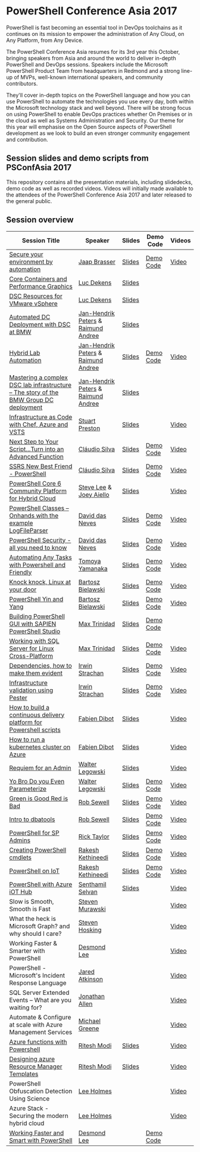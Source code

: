 # PowerShell Conference Asia 2017
PowerShell is fast becoming an essential tool in DevOps toolchains as it continues on its mission to empower the administration of Any Cloud, on Any Platform, from Any Device.

The PowerShell Conference Asia resumes for its 3rd year this October, bringing speakers from Asia and around the world to deliver in-depth PowerShell and DevOps sessions. Speakers include the Microsoft PowerShell Product Team from headquarters in Redmond and a strong line-up of MVPs, well-known international speakers, and community contributors.

They'll cover in-depth topics on the PowerShell language and how you can use PowerShell to automate the technologies you use every day, both within the Microsoft technology stack and well beyond. There will be strong focus on using PowerShell to enable DevOps practices whether On Premises or in the cloud as well as Systems Administration and Security. Our theme for this year will emphasise on the Open Source aspects of PowerShell development as we look to build an even stronger community engagement and contribution.

## Session slides and demo scripts from PSConfAsia 2017
This repository contains all the presentation materials, including slidedecks, demo code as well as recorded videos. Videos will initially made available to the attendees of the PowerShell Conference Asia 2017 and later released to the general public.

## Session overview
| Session Title  | Speaker | Slides | Demo Code | Videos |
| ------------- | ------------- | ------------- | ------------- | ------------- |
| [Secure your environment by automation](https://github.com/PowerShellAsia/PSConfAsia2017/tree/master/Jaap%20Brasser/Secure%20your%20environment%20by%20automation) | [Jaap Brasser](https://github.com/jaapbrasser) | [Slides](https://github.com/PowerShellAsia/PSConfAsia2017/blob/master/Jaap%20Brasser/Secure%20your%20environment%20by%20automation/Secure%20your%20environment%20by%20automation.pdf) | [Demo Code](https://github.com/PowerShellAsia/PSConfAsia2017/blob/master/Jaap%20Brasser/Secure%20your%20environment%20by%20automation/Secure%20your%20environment%20by%20automation.zip) |[Video](https://vimeo.com/244041436) |
| [Core Containers and Performance Graphics](https://github.com/PowerShellAsia/PSConfAsia2017/tree/master/Luc%20Dekens/Core%20Containers%20and%20Performance%20Graphics) | [Luc Dekens](https://twitter.com/LucD22) | [Slides](https://github.com/PowerShellAsia/PSConfAsia2017/blob/master/Luc%20Dekens/Core%20Containers%20and%20Performance%20Graphics/Core-Containers_Performance.pptx) | | |[Video](https://vimeo.com/244165310) |
| [DSC Resources for VMware vSphere](https://github.com/PowerShellAsia/PSConfAsia2017/tree/master/Luc%20Dekens/DSC%20Resources%20for%20VMware%20vSphere) | [Luc Dekens](https://twitter.com/LucD22) | [Slides](https://github.com/PowerShellAsia/PSConfAsia2017/blob/master/Luc%20Dekens/DSC%20Resources%20for%20VMware%20vSphere/vSphere%20DSC.pptx) | | |[Video](https://vimeo.com/244165442) |
| [Automated DC Deployment with DSC at BMW](https://github.com/PowerShellAsia/PSConfAsia2017/tree/master/Raimund%20Andree/Automated%20DC%20Deployment%20with%20DSC%20at%20BMW) | [Jan-Hendrik Peters](https://github.com/nyanhp) & [Raimund Andree](https://github.com/raandree)|  [Slides](https://github.com/PowerShellAsia/PSConfAsia2017/blob/master/Raimund%20Andree/Automated%20DC%20Deployment%20with%20DSC%20at%20BMW/Automated%20DC%20Deployment%20with%20DSC%20at%20BMW.pptx) | | | |
| [Hybrid Lab Automation](https://github.com/PowerShellAsia/PSConfAsia2017/tree/master/Jan-Hendrik%20Peters/Hybrid%20Lab%20Automation) | [Jan-Hendrik Peters](https://github.com/nyanhp) & [Raimund Andree](https://github.com/raandree) | [Slides](https://github.com/PowerShellAsia/PSConfAsia2017/blob/master/Jan-Hendrik%20Peters/Hybrid%20Lab%20Automation/Hybrid%20Lab%20Automation.pptx) | [Demo Code](https://github.com/PowerShellAsia/PSConfAsia2017/blob/master/Jan-Hendrik%20Peters/Hybrid%20Lab%20Automation/Hybrid%20Lab%20Automation.zip) |[Video](https://vimeo.com/244057883) |
| [Mastering a complex DSC lab infrastructure – The story of the BMW Group DC deployment](https://github.com/PowerShellAsia/PSConfAsia2017/tree/master/Raimund%20Andree/Mastering%20a%20complex%20DSC%20lab%20infrastructure%20%E2%80%93%20The%20story%20of%20the%20BMW%20Group%20DC%20deployment) | [Jan-Hendrik Peters](https://github.com/nyanhp) & [Raimund Andree](https://github.com/raandree) | [Slides](https://github.com/PowerShellAsia/PSConfAsia2017/blob/master/Raimund%20Andree/Mastering%20a%20complex%20DSC%20lab%20infrastructure%20%E2%80%93%20The%20story%20of%20the%20BMW%20Group%20DC%20deployment/Mastering%20a%20complex%20DSC%20lab%20infrastructure%20%E2%80%93%20The%20story%20of%20the%20BMW%20Group%20DC%20deployment.pptx) | | |
| [Infrastructure as Code with Chef, Azure and VSTS](https://github.com/PowerShellAsia/PSConfAsia2017/tree/master/Stuart%20Preston/Infrastructure%20as%20Code%20with%20Chef%2C%20Azure%20and%20VSTS) | [Stuart Preston](https://github.com/stuartpreston) | [Slides](https://github.com/PowerShellAsia/PSConfAsia2017/blob/master/Stuart%20Preston/Infrastructure%20as%20Code%20with%20Chef%2C%20Azure%20and%20VSTS/Infrastructure%20as%20Code%20with%20Chef%2C%20Azure%20and%20VSTS.pdf) | |[Video](https://vimeo.com/244047133) |
| [Next Step to Your Script...Turn into an Advanced Function](https://github.com/PowerShellAsia/PSConfAsia2017/tree/master/Cl%C3%A1udio%20Silva/Next%20Step%20to%20Your%20Script...Turn%20into%20an%20Advanced%20Function) | [Cláudio Silva](https://github.com/ClaudioESSilva) | [Slides](https://github.com/PowerShellAsia/PSConfAsia2017/blob/master/Cl%C3%A1udio%20Silva/Next%20Step%20to%20Your%20Script...Turn%20into%20an%20Advanced%20Function/Next%20Step%20to%20Your%20Script...Turn%20into%20an%20Advanced%20Function.ppsx) | [Demo Code](https://github.com/PowerShellAsia/PSConfAsia2017/blob/master/Cl%C3%A1udio%20Silva/Next%20Step%20to%20Your%20Script...Turn%20into%20an%20Advanced%20Function/Next%20Step%20to%20Your%20Script...Turn%20into%20an%20Advanced%20Function.zip) |[Video](https://vimeo.com/244165468) |
| [SSRS New Best Friend - PowerShell](https://github.com/PowerShellAsia/PSConfAsia2017/tree/master/Cl%C3%A1udio%20Silva/SSRS%20New%20Best%20Friend%20-%20PowerShell) | [Cláudio Silva](https://github.com/ClaudioESSilva) | [Slides](https://github.com/PowerShellAsia/PSConfAsia2017/blob/master/Cl%C3%A1udio%20Silva/SSRS%20New%20Best%20Friend%20-%20PowerShell/SSRS%20New%20Best%20Friend%20-%20PowerShell.pptx) | [Demo Code](https://github.com/PowerShellAsia/PSConfAsia2017/blob/master/Cl%C3%A1udio%20Silva/SSRS%20New%20Best%20Friend%20-%20PowerShell/SSRS%20New%20Best%20Friend%20-%20PowerShell.zip) |[Video](https://vimeo.com/244165419) |
| [PowerShell Core 6 Community Platform for Hybrid Cloud](https://github.com/PowerShellAsia/PSConfAsia2017/tree/master/Steve%20Lee/PowerShell%20Core%206) | [Steve Lee](https://github.com/SteveL-MSFT) & [Joey Aiello](https://twitter.com/joeyaiello) | [Slides](https://github.com/PowerShellAsia/PSConfAsia2017/blob/master/Steve%20Lee/PowerShell%20Core%206/PSConfAsia2017%20-%20PowerShell%20Core%206.pptx) | |[Video](https://vimeo.com/244007604) |
| [PowerShell Classes – Onhands with the example LogFileParser](https://github.com/PowerShellAsia/PSConfAsia2017/tree/master/David%20das%20Neves/PowerShell%20Classes%20%E2%80%93%20Onhands%20with%20the%20example%20LogFileParser) | [David das Neves](https://github.com/ddneves) | [Slides](https://github.com/PowerShellAsia/PSConfAsia2017/blob/master/David%20das%20Neves/PowerShell%20Classes%20%E2%80%93%20Onhands%20with%20the%20example%20LogFileParser/PSConfAsia2017_Classes.pdf) | [Demo Code](https://github.com/PowerShellAsia/PSConfAsia2017/blob/master/David%20das%20Neves/PowerShell%20Classes%20%E2%80%93%20Onhands%20with%20the%20example%20LogFileParser/Material.zip) |[Video](https://vimeo.com/243592553) |
| [PowerShell Security - all you need to know](https://github.com/PowerShellAsia/PSConfAsia2017/tree/master/David%20das%20Neves/PowerShell%20Security%20-%20all%20you%20need%20to%20know) | [David das Neves](https://github.com/ddneves) | [Slides](https://github.com/PowerShellAsia/PSConfAsia2017/blob/master/David%20das%20Neves/PowerShell%20Security%20-%20all%20you%20need%20to%20know/PSConfAsia2017_PSSecurity.pdf) | [Demo Code](https://github.com/PowerShellAsia/PSConfAsia2017/blob/master/David%20das%20Neves/PowerShell%20Security%20-%20all%20you%20need%20to%20know/Material.rar) |[Video](https://vimeo.com/244165362) |
| [Automating Any Tasks with Powershell and Friendly](https://github.com/PowerShellAsia/PSConfAsia2017/tree/master/Tomoya%20Yamanaka/Automating%20Any%20Tasks%20with%20Powershell%20and%20Friendly) | [Tomoya Yamanaka](https://github.com/kumo203) | [Slides](https://github.com/PowerShellAsia/PSConfAsia2017/blob/master/Tomoya%20Yamanaka/Automating%20Any%20Tasks%20with%20Powershell%20and%20Friendly/Automating%20Any%20Tasks%20with%20Powershell%20and%20Friendly.pptx) | [Demo Code](https://github.com/PowerShellAsia/PSConfAsia2017/blob/master/Tomoya%20Yamanaka/Automating%20Any%20Tasks%20with%20Powershell%20and%20Friendly/Automating%20Any%20Tasks%20with%20Powershell%20and%20Friendly.zip) |[Video](https://vimeo.com/244041448) |
| [Knock knock, Linux at your door](https://github.com/PowerShellAsia/PSConfAsia2017/tree/master/Bartosz%20Bielawski/Linux%20at%20your%20door) | [Bartosz Bielawski](https://github.com/bielawb) | [Slides](https://github.com/PowerShellAsia/PSConfAsia2017/blob/master/Bartosz%20Bielawski/Linux%20at%20your%20door/KnockKnock.pptx) | [Demo Code](https://github.com/PowerShellAsia/PSConfAsia2017/blob/master/Bartosz%20Bielawski/Linux%20at%20your%20door/LinuxAtYourDoor.zip) |[Video](https://vimeo.com/244146252) |
| [PowerShell Yin and Yang](https://github.com/PowerShellAsia/PSConfAsia2017/tree/master/Bartosz%20Bielawski/PowerShell%20Yin-Yang) | [Bartosz Bielawski](https://github.com/bielawb) | [Slides](https://github.com/PowerShellAsia/PSConfAsia2017/blob/master/Bartosz%20Bielawski/PowerShell%20Yin-Yang/YinYang.pptx) | [Demo Code](https://github.com/PowerShellAsia/PSConfAsia2017/blob/master/Bartosz%20Bielawski/PowerShell%20Yin-Yang/YinYang.zip) |[Video](https://vimeo.com/244165451) |
| [Building PowerShell GUI with SAPIEN PowerShell Studio](https://github.com/PowerShellAsia/PSConfAsia2017/tree/master/Max%20Trinidad/Building%20PowerShell%20GUI%20with%20SAPIEN%20PowerShell%20Studio) | [Max Trinidad](https://twitter.com/MaxTrinidad) | [Slides](https://github.com/PowerShellAsia/PSConfAsia2017/blob/master/Max%20Trinidad/Building%20PowerShell%20GUI%20with%20SAPIEN%20PowerShell%20Studio/Building%20PowerShell%20GUI%20with%20SAPIEN%20PowerShell%20Studio(Asia).pptx) | [Demo Code](https://github.com/PowerShellAsia/PSConfAsia2017/blob/master/Max%20Trinidad/Building%20PowerShell%20GUI%20with%20SAPIEN%20PowerShell%20Studio/Building%20PowerShell%20GUI%20with%20SAPIEN%20PowerShell%20Studio.zip) | |
| [Working with SQL Server for Linux Cross-Platform](https://github.com/PowerShellAsia/PSConfAsia2017/tree/master/Max%20Trinidad/Working%20with%20SQL%20Server%20for%20Linux%20Cross-Platform) | [Max Trinidad](https://twitter.com/MaxTrinidad) | [Slides](https://github.com/PowerShellAsia/PSConfAsia2017/blob/master/Max%20Trinidad/Working%20with%20SQL%20Server%20for%20Linux%20Cross-Platform/Working%20with%20SQL%20Server%20for%20Linux%20Cross-Platform.pptx) | [Demo Code](https://github.com/PowerShellAsia/PSConfAsia2017/blob/master/Max%20Trinidad/Working%20with%20SQL%20Server%20for%20Linux%20Cross-Platform/Working%20with%20SQL%20Server%20for%20Linux%20Cross-Platform.zip) |[Video](https://vimeo.com/244167219) |
| [Dependencies, how to make them evident](https://github.com/PowerShellAsia/PSConfAsia2017/tree/master/Irwin%20Strachan/Dependencies) | [Irwin Strachan](https://github.com/irwins) | [Slides](https://github.com/PowerShellAsia/PSConfAsia2017/blob/master/Irwin%20Strachan/Dependencies/Dependencies%2C%20how%20to%20make%20them%20evident.pptx) | [Demo Code](https://github.com/PowerShellAsia/PSConfAsia2017/blob/master/Irwin%20Strachan/Dependencies/Dependencies%2C%20how%20to%20make%20them%20evident.zip) |[Video](https://vimeo.com/244146266) |
| [Infrastructure validation using Pester](https://github.com/PowerShellAsia/PSConfAsia2017/tree/master/Irwin%20Strachan/Infrastructure%20validation) | [Irwin Strachan](https://github.com/irwins) | [Slides](https://github.com/PowerShellAsia/PSConfAsia2017/blob/master/Irwin%20Strachan/Infrastructure%20validation/Infrastructure%20validation%20using%20Pester.pptx) | [Demo Code](https://github.com/PowerShellAsia/PSConfAsia2017/blob/master/Irwin%20Strachan/Infrastructure%20validation/Infrastructure%20validation%20using%20Pester.zip) |[Video](https://vimeo.com/244057851) |
| [How to build a continuous delivery platform for Powershell scripts](https://github.com/PowerShellAsia/PSConfAsia2017/tree/master/Irwin%20Strachan/Infrastructure%20validation) | [Fabien Dibot](https://github.com/fabiendibot) | [Slides](https://github.com/PowerShellAsia/PSConfAsia2017/blob/master/Fabien%20Dibot/How%20to%20build%20a%20continuous%20delivery%20platform%20for%20Powershell%20scripts/Continuous_deployment.pptx) | |[Video](https://vimeo.com/244165298) |
| [How to run a kubernetes cluster on Azure](https://github.com/PowerShellAsia/PSConfAsia2017/tree/master/Fabien%20Dibot/How%20to%20run%20a%20kubernetes%20cluster%20on%20Azure) | [Fabien Dibot](https://github.com/fabiendibot) | [Slides](https://github.com/PowerShellAsia/PSConfAsia2017/blob/master/Fabien%20Dibot/How%20to%20run%20a%20kubernetes%20cluster%20on%20Azure/kubernetes.pptx) | |[Video](https://vimeo.com/244057822) |
| [Requiem for an Admin](https://github.com/PowerShellAsia/PSConfAsia2017/tree/master/Walter%20Legowski/Requiem%20for%20an%20Admin) | [Walter Legowski](https://twitter.com/SadProcessor) | [Slides](https://github.com/PowerShellAsia/PSConfAsia2017/blob/master/Walter%20Legowski/Requiem%20for%20an%20Admin/Requiem%20for%20an%20Admin.pdf) | |[Video](https://vimeo.com/244165407) |
| [Yo Bro Do you Even Parameterize](https://github.com/PowerShellAsia/PSConfAsia2017/tree/master/Walter%20Legowski/Yo%20Bro%20Do%20you%20Even%20Parameterize) | [Walter Legowski](https://twitter.com/SadProcessor) | [Slides](https://github.com/PowerShellAsia/PSConfAsia2017/blob/master/Walter%20Legowski/Yo%20Bro%20Do%20you%20Even%20Parameterize/Yo%20Bro%20Do%20you%20Even%20Parameterize.pdf) | [Demo Code](https://github.com/PowerShellAsia/PSConfAsia2017/blob/master/Walter%20Legowski/Yo%20Bro%20Do%20you%20Even%20Parameterize/Yo%20Bro%20Do%20you%20Even%20Parameterize.zip) |[Video](https://vimeo.com/244165485) |
| [Green is Good Red is Bad](https://github.com/PowerShellAsia/PSConfAsia2017/tree/master/Rob%20Sewell/Green%20is%20Good%20Red%20is%20Bad) | [Rob Sewell](https://github.com/SQLDBAWithABeard) | [Slides](https://github.com/PowerShellAsia/PSConfAsia2017/blob/master/Rob%20Sewell/Green%20is%20Good%20Red%20is%20Bad/Green%20Is%20Good%20Red%20is%20Bad.pptx) | [Demo Code](https://github.com/PowerShellAsia/PSConfAsia2017/blob/master/Rob%20Sewell/Green%20is%20Good%20Red%20is%20Bad/Green%20is%20Good%20Red%20is%20Bad.zip) |[Video](https://vimeo.com/244015023) |
| [Intro to dbatools](https://github.com/PowerShellAsia/PSConfAsia2017/tree/master/Rob%20Sewell/Intro%20to%20dbatools) | [Rob Sewell](https://github.com/SQLDBAWithABeard) | [Slides](https://github.com/PowerShellAsia/PSConfAsia2017/blob/master/Rob%20Sewell/Intro%20to%20dbatools/Intro%20to%20dbatools.pptx) | [Demo Code](https://github.com/PowerShellAsia/PSConfAsia2017/blob/master/Rob%20Sewell/Intro%20to%20dbatools/Intro%20to%20dbatools.zip) |[Video](https://vimeo.com/244165476) |
| [PowerShell for SP Admins](https://github.com/PowerShellAsia/PSConfAsia2017/tree/master/Rick%20Taylor/PowerShell%20for%20SP%20Admins) | [Rick Taylor](https://twitter.com/slkrck) | [Slides](https://github.com/PowerShellAsia/PSConfAsia2017/blob/master/Rick%20Taylor/PowerShell%20for%20SP%20Admins/PowerShell%20for%20SP%20Admins.pptx) | [Demo Code](https://github.com/PowerShellAsia/PSConfAsia2017/blob/master/Rick%20Taylor/PowerShell%20for%20SP%20Admins/PowerShell%20for%20SP%20Admins.zip) |[Video](https://vimeo.com/243969877) |
| [Creating PowerShell cmdlets](https://github.com/PowerShellAsia/PSConfAsia2017/tree/master/Rakesh%20Karthik%20Kethineedi/Creating%20PowerShell%20cmdlets) | [Rakesh Kethineedi](https://github.com/rakeshkethineedi) | [Slides](https://github.com/PowerShellAsia/PSConfAsia2017/blob/master/Rakesh%20Karthik%20Kethineedi/Creating%20PowerShell%20cmdlets/Creating%20PowerShell%20cmdlets.pptx) | [Demo Code](https://github.com/PowerShellAsia/PSConfAsia2017/blob/master/Rakesh%20Karthik%20Kethineedi/Creating%20PowerShell%20cmdlets/Creating%20PowerShell%20cmdlets.zip) |[Video](https://vimeo.com/244165322) |
| [PowerShell on IoT](https://github.com/PowerShellAsia/PSConfAsia2017/tree/master/Rakesh%20Karthik%20Kethineedi/PowerShell%20on%20IoT) | [Rakesh Kethineedi](https://github.com/rakeshkethineedi) | [Slides](https://github.com/PowerShellAsia/PSConfAsia2017/blob/master/Rakesh%20Karthik%20Kethineedi/PowerShell%20on%20IoT/PowerShell%20on%20IoT.pptx) | [Demo Code](https://github.com/PowerShellAsia/PSConfAsia2017/blob/master/Rakesh%20Karthik%20Kethineedi/PowerShell%20on%20IoT/PowerShell%20on%20IoT.zip) |[Video](https://vimeo.com/244165333) |
| [PowerShell with Azure iOT Hub](https://github.com/PowerShellAsia/PSConfAsia2017/blob/master/Senthamil%20Selvan/PowerShell%20with%20Azure%20iOT%20Hub) | [Senthamil Selvan](https://twitter.com/altfo) | [Slides](https://github.com/PowerShellAsia/PSConfAsia2017/blob/master/Senthamil%20Selvan/PowerShell%20with%20Azure%20iOT%20Hub/PowerShell%20with%20Azure%20iOT%20Hub.pptx) | |[Video](https://vimeo.com/244165343) |
| Slow is Smooth, Smooth is Fast | [Steven Murawski](https://twitter.com/StevenMurawski) | | | [Video](https://vimeo.com/244165350) |
| What the heck is Microsoft Graph? and why should I care? | [Steven Hosking](https://twitter.com/OnPremCloudGuy) | | | [Video](https://vimeo.com/244006921) |
| Working Faster & Smarter with PowerShell | [Desmond Lee](https://twitter.com/_leedesmond) |	| | [Video](https://vimeo.com/244146259) |
| PowerShell - Microsoft's Incident Response Language | [Jared Atkinson](https://twitter.com/jaredcatkinson) | | | [Video](https://vimeo.com/244147771) |
| SQL Server Extended Events – What are you waiting for? | [Jonathan Allen](https://twitter.com/fatherjack) | | | [Video](https://vimeo.com/244165431) |
| Automate & Configure at scale with Azure Management Services | [Michael Greene](https://twitter.com/migreene) | | | [Video](https://vimeo.com/244017210) |
| [Azure functions with Powershell](https://github.com/PowerShellAsia/PSConfAsia2017/tree/master/Ritesh%20Modi/Azure%20functions%20with%20Powershell) | [Ritesh Modi](https://twitter.com/automationnext) | [Slides](https://github.com/PowerShellAsia/PSConfAsia2017/blob/master/Ritesh%20Modi/Azure%20functions%20with%20Powershell/Azure%20functions%20with%20Powershell.pptx) | | [Video](https://vimeo.com/243974589)|
| [Designing azure Resource Manager Templates](https://github.com/PowerShellAsia/PSConfAsia2017/tree/master/Ritesh%20Modi/Designing%20Azure%20Resource%20Templates) | [Ritesh Modi](https://twitter.com/automationnext) | [Slides](https://github.com/PowerShellAsia/PSConfAsia2017/blob/master/Ritesh%20Modi/Designing%20Azure%20Resource%20Templates/Designing%20Azure%20Resource%20Templates.pptx) | | [Video](https://vimeo.com/243974589)|
| PowerShell Obfuscation Detection Using Science | [Lee Holmes](https://twitter.com/Lee_Holmes) | | | [Video](https://vimeo.com/244165370) |
| Azure Stack - Securing the modern hybrid cloud | [Lee Holmes](https://twitter.com/Lee_Holmes) | | | [Video](https://vimeo.com/244024771) |
| [Working Faster and Smart with PowerShell](https://github.com/PowerShellAsia/PSConfAsia2017/tree/master/Desmond%20Lee/Working%20Faster%20and%20Smart%20with%20PowerShell) | [Desmond Lee](https://twitter.com/_leedesmond) | | [Demo Code](https://github.com/PowerShellAsia/PSConfAsia2017/blob/master/Desmond%20Lee/Working%20Faster%20and%20Smart%20with%20PowerShell/Working%20Faster%20and%20Smart%20with%20PowerShell.zip) | |